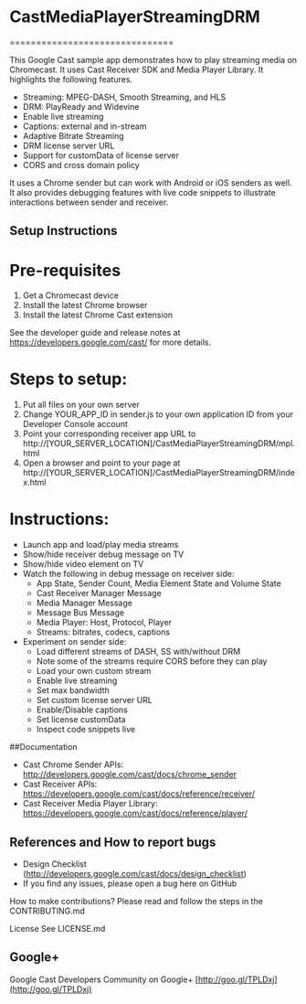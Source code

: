 # CastMediaPlayerStreamingDRM
===============================

This Google Cast sample app demonstrates how to play streaming media on Chromecast.  It uses Cast Receiver SDK and Media Player Library.  It highlights the following features.

* Streaming: MPEG-DASH, Smooth Streaming, and HLS
* DRM: PlayReady and Widevine
* Enable live streaming
* Captions: external and in-stream
* Adaptive Bitrate Streaming
* DRM license server URL
* Support for customData of license server
* CORS and cross domain policy
 
It uses a Chrome sender but can work with Android or iOS senders as well.  It also provides debugging features with live code snippets to illustrate interactions between sender and receiver.  

## Setup Instructions

# Pre-requisites
1. Get a Chromecast device
2. Install the latest Chrome browser
3. Install the latest Chrome Cast extension

 See the developer guide and release notes at https://developers.google.com/cast/ for more details.
 
# Steps to setup:
1. Put all files on your own server
2. Change YOUR_APP_ID in sender.js to your own application ID from your Developer Console account
3. Point your corresponding receiver app URL to http://[YOUR_SERVER_LOCATION]/CastMediaPlayerStreamingDRM/mpl.html
4. Open a browser and point to your page at http://[YOUR_SERVER_LOCATION]/CastMediaPlayerStreamingDRM/index.html

# Instructions:
* Launch app and load/play media streams
* Show/hide receiver debug message on TV
* Show/hide video element on TV
* Watch the following in debug message on receiver side:
  * App State, Sender Count, Media Element State and Volume State
  * Cast Receiver Manager Message
  * Media Manager Message
  * Message Bus Message
  * Media Player: Host, Protocol, Player
  * Streams: bitrates, codecs, captions
* Experiment on sender side:
  * Load different streams of DASH, SS with/without DRM
  * Note some of the streams require CORS before they can play
  * Load your own custom stream
  * Enable live streaming
  * Set max bandwidth
  * Set custom license server URL
  * Enable/Disable captions
  * Set license customData
  * Inspect code snippets live

##Documentation
* Cast Chrome Sender APIs: http://developers.google.com/cast/docs/chrome_sender
* Cast Receiver APIs: https://developers.google.com/cast/docs/reference/receiver/
* Cast Receiver Media Player Library: https://developers.google.com/cast/docs/reference/player/

## References and How to report bugs
* Design Checklist (http://developers.google.com/cast/docs/design_checklist)
* If you find any issues, please open a bug here on GitHub

How to make contributions?
Please read and follow the steps in the CONTRIBUTING.md

License
See LICENSE.md

## Google+
 Google Cast Developers Community on Google+ [http://goo.gl/TPLDxj](http://goo.gl/TPLDxj)
